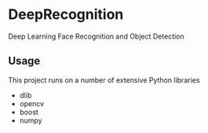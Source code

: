 # DeepRecognition
Deep Learning Face Recognition and Object Detection

## Usage
This project runs on a number of extensive Python libraries
- dlib
- opencv
- boost
- numpy